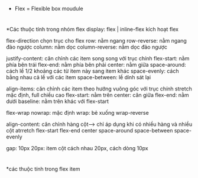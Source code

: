 - Flex = Flexible box moudule

#

\*Các thuộc tính trong nhóm flex
display: flex | inline-flex kích hoạt flex

flex-direction chọn trục cho flex
row: nằm ngang
row-reverse: nằm ngang đảo ngược
column: nằm dọc
column-reverse: nằm dọc đảo ngược

justify-content: căn chỉnh các item song song với trục chính
flex-start: nằm phía bên trái
flex-end: nằm phía bên phải
center: nằm giữa
space-around: cách lề 1/2 khoảng các từ item này sang item khác
space-evenly: cách bằng nhau cả lề với các item
space-between: lề dính sát lại

align-items: căn chỉnh các item theo hướng vuông góc với trục chính
stretch mặc định, full chiều cao
flex-start: nằm trên
center: căn giữa
flex-end: nằm dưới
baseline: nằm trên khác với flex-start

flex-wrap
nowrap: mặc định
wrap: bẻ xuống
wrap-reverse

align-content: căn chỉnh hàng cột--> chỉ áp dụng khi có nhiều hàng và nhiều cột
atrretch
flex-start
flex-end
center
space-around
space-between
space-evenly

gap: 10px 20px: item cột cách nhau 20px,
cách dòng 10px

#

\*các thuộc tính trong flex item
